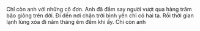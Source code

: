 Chỉ còn anh với những cô đơn.
Anh đã đắm say người vượt qua hàng trăm bão giông trên đời.
Đi đến nơi chân trời bình yên chỉ có hai ta.
Rồi thời gian lạnh lùng xóa đi năm tháng êm đềm khi ấy. Chỉ còn anh